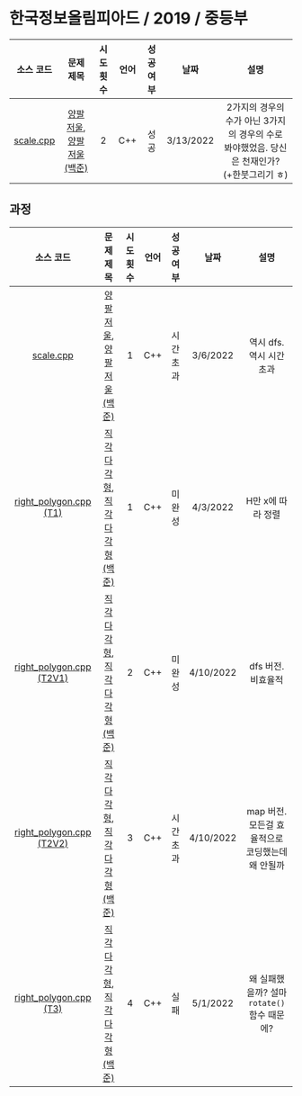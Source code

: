 # 한국정보올림피아드 / 2019 / 중등부
|소스 코드|문제 제목|시도 횟수|언어|성공 여부|날짜|설명|
|:---:|:---:|:---:|:---:|:---:|:---:|:---:|
|[scale.cpp](../middle/scale.cpp)|[양팔 저울](https://koi.or.kr/assets/koi/2019/1/m2-problems.pdf), [양팔 저울 (백준)](http://boj.kr/17610)|2|C++|성공|3/13/2022|2가지의 경우의 수가 아닌 3가지의 경우의 수로 봐야했었음. 당신은 천재인가? (+한붓그리기 ㅎ)|

## 과정
|소스 코드|문제 제목|시도 횟수|언어|성공 여부|날짜|설명|
|:---:|:---:|:---:|:---:|:---:|:---:|:---:|
|[scale.cpp](../middle/Footprints/scale.cpp)|[양팔 저울](https://koi.or.kr/assets/koi/2019/1/m2-problems.pdf), [양팔 저울 (백준)](http://boj.kr/17610)|1|C++|시간 초과|3/6/2022|역시 dfs. 역시 시간 초과|
|[right_polygon.cpp (T1)](../middle/Footprints/right_polygon/right_polygon_t1.cpp)|[직각다각형](https://koi.or.kr/assets/koi/2019/1/m2-problems.pdf), [직각다각형 (백준)](http://boj.kr/17611)|1|C++|미완성|4/3/2022|H만 x에 따라 정렬|
|[right_polygon.cpp (T2V1)](../middle/Footprints/right_polygon/right_polygon_t2_v1.cpp)|[직각다각형](https://koi.or.kr/assets/koi/2019/1/m2-problems.pdf), [직각다각형 (백준)](http://boj.kr/17611)|2|C++|미완성|4/10/2022|dfs 버전. 비효율적|
|[right_polygon.cpp (T2V2)](../middle/Footprints/right_polygon/right_polygon_t2_v2.cpp)|[직각다각형](https://koi.or.kr/assets/koi/2019/1/m2-problems.pdf), [직각다각형 (백준)](http://boj.kr/17611)|3|C++|시간 초과|4/10/2022|map 버전. 모든걸 효율적으로 코딩했는데 왜 안될까|
|[right_polygon.cpp (T3)](../middle/Footprints/right_polygon/right_polygon_t3.cpp)|[직각다각형](https://koi.or.kr/assets/koi/2019/1/m2-problems.pdf), [직각다각형 (백준)](http://boj.kr/17611)|4|C++|실패|5/1/2022|왜 실패했을까? 설마 `rotate()` 함수 때문에?|